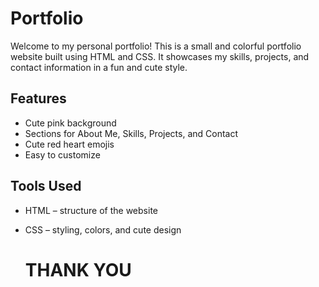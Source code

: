 # Portfolio
Welcome to my personal portfolio! This is a small and colorful portfolio website built using HTML and CSS. It showcases my skills, projects, and contact information in a fun and cute style.  
## Features
- Cute pink background
- Sections for About Me, Skills, Projects, and Contact
- Cute red heart emojis
- Easy to customize
## Tools Used
- HTML – structure of the website
- CSS – styling, colors, and cute design

  # THANK YOU
